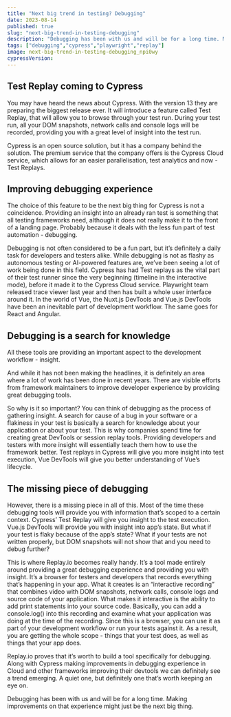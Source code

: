 ```yaml
---
title: "Next big trend in testing? Debugging"
date: 2023-08-14
published: true
slug: "next-big-trend-in-testing-debugging"
description: "Debugging has been with us and will be for a long time. Making improvements on that experience might just be the next big thing."
tags: ["debugging","cypress","playwright","replay"]
image: next-big-trend-in-testing-debugging_npi0wy
cypressVersion:
---
```

## Test Replay coming to Cypress
You may have heard the news about Cypress. With the version 13 they are preparing the biggest release ever. It will introduce a feature called Test Replay, that will allow you to browse through your test run. During your test run, all your DOM snapshots, network calls and console logs will be recorded, providing you with a great level of insight into the test run.

Cypress is an open source solution, but it has a company behind the solution. The premium service that the company offers is the Cypress Cloud service, which allows for an easier parallelisation, test analytics and now - Test Replays.

## Improving debugging experience

The choice of this feature to be the next big thing for Cypress is not a coincidence. Providing an insight into an already ran test is something that all testing frameworks need, although it does not really make it to the front of a landing page. Probably because it deals with the less fun part of test automation - debugging.

Debugging is not often considered to be a fun part, but it’s definitely a daily task for developers and testers alike. While debugging is not as flashy as autonomous testing or AI-powered features are, we’ve been seeing a lot of work being done in this field. Cypress has had Test replays as the vital part of their test runner since the very beginning (timeline in the interactive mode), before it made it to the Cypress Cloud service. Playwright team released trace viewer last year and then has built a whole user interface around it. In the world of Vue, the Nuxt.js DevTools and Vue.js DevTools have been an inevitable part of development workflow. The same goes for React and Angular.

## Debugging is a search for knowledge

All these tools are providing an important aspect to the development workflow - insight.

And while it has not been making the headlines, it is definitely an area where a lot of work has been done in recent years. There are visible efforts from framework maintainers to improve developer experience by providing great debugging tools.

So why is it so important? You can think of debugging as the process of gathering insight. A search for cause of a bug in your software or a flakiness in your test is basically a search for knowledge about your application or about your test. This is why companies spend time for creating great DevTools or session replay tools. Providing developers and testers with more insight will essentially teach them how to use the framework better. Test replays in Cypress will give you more insight into test execution, Vue DevTools will give you better understanding of Vue’s lifecycle.

## The missing piece of debugging

However, there is a missing piece in all of this. Most of the time these debugging tools will provide you with information that’s scoped to a certain context. Cypress’ Test Replay will give you insight to the test execution. Vue.js DevTools will provide you with insight into app’s state. But what if your test is flaky because of the app’s state? What if your tests are not written properly, but DOM snapshots will not show that and you need to debug further?

This is where Replay.io becomes really handy. It’s a tool made entirely around providing a great debugging experience and providing you with insight. It’s a browser for testers and developers that records everything that’s happening in your app. What it creates is an “interactive recording” that combines video with DOM snapshots, network calls, console logs and source code of your application. What makes it interactive is the ability to add print statements into your source code. Basically, you can add a console.log() into this recording and examine what your application was doing at the time of the recording. Since this is a browser, you can use it as part of your development workflow or run your tests against it. As a result, you are getting the whole scope - things that your test does, as well as things that your app does.

Replay.io proves that it’s worth to build a tool specifically for debugging. Along with Cypress making improvements in debugging experience in Cloud and other frameworks improving their devtools we can definitely see a trend emerging. A quiet one, but definitely one that’s worth keeping an eye on.

Debugging has been with us and will be for a long time. Making improvements on that experience might just be the next big thing.